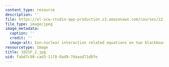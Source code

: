 ```yaml
---
content_type: resource
description: ''
file: https://ol-ocw-studio-app-production.s3.amazonaws.com/courses/22-01-introduction-to-nuclear-engineering-and-ionizing-radiation-fall-2016/fabd7c90cad311f80ad97daaad71d8fe_1021F_2.jpg
file_type: image/jpeg
image_metadata:
  caption: ''
  credit: ''
  image-alt: Ion-nuclear interaction related equations on two blackboards.
resourcetype: Image
title: 1021F_2.jpg
uid: fabd7c90-cad3-11f8-0ad9-7daaad71d8fe
---
```

